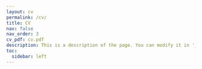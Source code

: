 ```yaml
---
layout: cv
permalink: /cv/
title: CV
nav: false
nav_order: 3
cv_pdf: cv.pdf
description: This is a description of the page. You can modify it in '_pages/cv.md'. You can also change or remove the top pdf download button.
toc:
  sidebar: left
---
```

